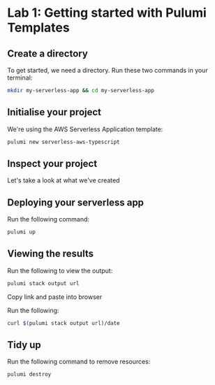 # Lab 1: Getting started with Pulumi Templates

## Create a directory

To get started, we need a directory. Run these two commands in your terminal:

```bash
mkdir my-serverless-app && cd my-serverless-app
```

## Initialise your project

We're using the AWS Serverless Application template:

```bash
pulumi new serverless-aws-typescript
```

## Inspect your project

Let's take a look at what we've created

## Deploying your serverless app

Run the following command:

```bash
pulumi up
```

## Viewing the results

Run the following to view the output:

```bash
pulumi stack output url
```

Copy link and paste into browser

Run the following:

```bash
curl $(pulumi stack output url)/date
```

## Tidy up

Run the following command to remove resources:

```bash
pulumi destroy
```